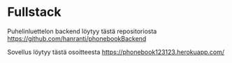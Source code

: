# Fullstack

Puhelinluettelon backend löytyy tästä repositoriosta
https://github.com/hanranti/phonebookBackend

Sovellus löytyy tästä osoitteesta
https://phonebook123123.herokuapp.com/